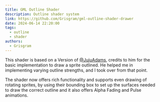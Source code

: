 ```yaml
---
title: GML Outline Shader
description: Outline shader system
link: https://github.com/Grisgram/gml-outline-shader-drawer
date: 2024-06-14 22:20:00
tags:
  - outline
  - shader
authors:
  - Grisgram
---
```


This shader is based on a Version of [@JujuAdams](https://github.com/JujuAdams/JujuAdams), credits to him for the basic implementation to draw a sprite outlined. He helped me in implementing varying outline strengths, and I took over from that point.

The shader now offers rich functionality and supports even drawing of rotating sprites, by using their bounding box to set up the surfaces needed to draw the correct outline and it also offers Alpha Fading and Pulse animations.